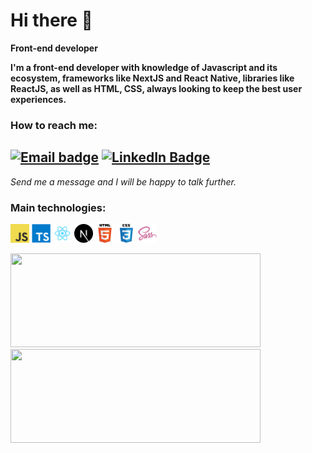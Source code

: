 # Hi there 👋

**Front-end developer**

**I'm a front-end developer with knowledge of Javascript and its ecosystem, frameworks like NextJS and React Native, libraries like ReactJS, as well as HTML, CSS, always looking to keep the best user experiences.**


### How to reach me:
[![Email badge](https://img.shields.io/badge/email-red?style=for-the-badge&logo=gmail&logoColor=white)](mailto:lucasviniciusbarreto25@gmail.com?subject=Hello)
[![LinkedIn Badge](https://img.shields.io/badge/linkedin-blue?logo=linkedin&style=for-the-badge&logoColor=white)](https://www.linkedin.com/in/lucasbarreto1/)
---
*Send me a message and I will be happy to talk further.*


### Main technologies:
<p align="left">
<img title="JavaScript" width="30px" src="https://raw.githubusercontent.com/github/explore/80688e429a7d4ef2fca1e82350fe8e3517d3494d/topics/javascript/javascript.png" />
<img title="Typescript" width="30px" src="https://github.com/devicons/devicon/blob/master/icons/typescript/typescript-plain.svg" />
<img title="React" width="30px" src="https://raw.githubusercontent.com/github/explore/80688e429a7d4ef2fca1e82350fe8e3517d3494d/topics/react/react.png" />
<img title="NextJS" width="30px" src="https://github.com/devicons/devicon/blob/master/icons/nextjs/nextjs-original.svg"/>
<img title="HTML5" width="30px" src="https://raw.githubusercontent.com/github/explore/80688e429a7d4ef2fca1e82350fe8e3517d3494d/topics/html/html.png" />
<img title="CSS3" width="30px" src="https://raw.githubusercontent.com/github/explore/80688e429a7d4ef2fca1e82350fe8e3517d3494d/topics/css/css.png" />
<img title="Sass" width="30px" src="https://github.com/devicons/devicon/blob/master/icons/sass/sass-original.svg" />
</p>

<div>
  <img width="400px" height="150px" src="https://github-readme-stats.vercel.app/api?username=Lucas-barreto1&show_icons=true&theme=dark"/>
  <img width="400px" height="150px" src="https://github-readme-stats.vercel.app/api/top-langs/?username=Lucas-barreto1&layout=compact&theme=dark"/>
</div>






